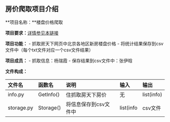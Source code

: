 ## 房价爬取项目介绍 ##
**项目名称：**楼盘价格爬取

**项目要求：**[详情参见本链接](https://github.com/superxiaoqiang/blcu_py_nlp/blob/master/week4_Python_Basics_3.md)

**项目功能：**
    - 抓取房天下网页中北京各地区新房楼盘价格
    - 将统计结果保存到csv文件中（每个txt文件对应一个csv文件结果）

**项目成员：**
    - 抓取信息：杨瑞霞
    - 保存结果到csv文件中：张伊晗
    
**文件构成：**

| 文件名 | 函数名 | 说明 | 输入 | 输出 |
| :--- | :--- | :--- | :--- | :--- |
| info.py | GetInfo() | 住抓取房天下房价 | 无 | list(info) |
| storage.py | Storage() | 将信息保存到csv文件中| list(info | csv文件 |
